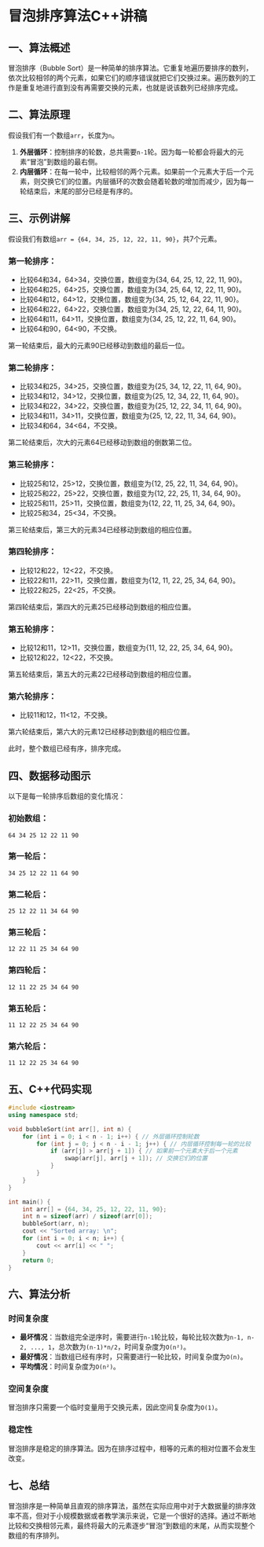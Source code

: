 # 冒泡排序算法C++讲稿

## 一、算法概述

冒泡排序（Bubble Sort）是一种简单的排序算法。它重复地遍历要排序的数列，依次比较相邻的两个元素，如果它们的顺序错误就把它们交换过来。遍历数列的工作是重复地进行直到没有再需要交换的元素，也就是说该数列已经排序完成。

## 二、算法原理

假设我们有一个数组`arr`，长度为`n`。

1. **外层循环**：控制排序的轮数，总共需要`n-1`轮。因为每一轮都会将最大的元素“冒泡”到数组的最右侧。
2. **内层循环**：在每一轮中，比较相邻的两个元素。如果前一个元素大于后一个元素，则交换它们的位置。内层循环的次数会随着轮数的增加而减少，因为每一轮结束后，末尾的部分已经是有序的。

## 三、示例讲解

假设我们有数组`arr = {64, 34, 25, 12, 22, 11, 90}`，共7个元素。

### 第一轮排序：

- 比较64和34，64>34，交换位置，数组变为{34, 64, 25, 12, 22, 11, 90}。
- 比较64和25，64>25，交换位置，数组变为{34, 25, 64, 12, 22, 11, 90}。
- 比较64和12，64>12，交换位置，数组变为{34, 25, 12, 64, 22, 11, 90}。
- 比较64和22，64>22，交换位置，数组变为{34, 25, 12, 22, 64, 11, 90}。
- 比较64和11，64>11，交换位置，数组变为{34, 25, 12, 22, 11, 64, 90}。
- 比较64和90，64<90，不交换。

第一轮结束后，最大的元素90已经移动到数组的最后一位。

### 第二轮排序：

- 比较34和25，34>25，交换位置，数组变为{25, 34, 12, 22, 11, 64, 90}。
- 比较34和12，34>12，交换位置，数组变为{25, 12, 34, 22, 11, 64, 90}。
- 比较34和22，34>22，交换位置，数组变为{25, 12, 22, 34, 11, 64, 90}。
- 比较34和11，34>11，交换位置，数组变为{25, 12, 22, 11, 34, 64, 90}。
- 比较34和64，34<64，不交换。

第二轮结束后，次大的元素64已经移动到数组的倒数第二位。

### 第三轮排序：

- 比较25和12，25>12，交换位置，数组变为{12, 25, 22, 11, 34, 64, 90}。
- 比较25和22，25>22，交换位置，数组变为{12, 22, 25, 11, 34, 64, 90}。
- 比较25和11，25>11，交换位置，数组变为{12, 22, 11, 25, 34, 64, 90}。
- 比较25和34，25<34，不交换。

第三轮结束后，第三大的元素34已经移动到数组的相应位置。

### 第四轮排序：

- 比较12和22，12<22，不交换。
- 比较22和11，22>11，交换位置，数组变为{12, 11, 22, 25, 34, 64, 90}。
- 比较22和25，22<25，不交换。

第四轮结束后，第四大的元素25已经移动到数组的相应位置。

### 第五轮排序：

- 比较12和11，12>11，交换位置，数组变为{11, 12, 22, 25, 34, 64, 90}。
- 比较12和22，12<22，不交换。

第五轮结束后，第五大的元素22已经移动到数组的相应位置。

### 第六轮排序：

- 比较11和12，11<12，不交换。

第六轮结束后，第六大的元素12已经移动到数组的相应位置。

此时，整个数组已经有序，排序完成。

## 四、数据移动图示

以下是每一轮排序后数组的变化情况：

### 初始数组：
```
64 34 25 12 22 11 90
```

### 第一轮后：
```
34 25 12 22 11 64 90
```

### 第二轮后：
```
25 12 22 11 34 64 90
```

### 第三轮后：
```
12 22 11 25 34 64 90
```

### 第四轮后：
```
12 11 22 25 34 64 90
```

### 第五轮后：
```
11 12 22 25 34 64 90
```

### 第六轮后：
```
11 12 22 25 34 64 90
```

## 五、C++代码实现

```cpp
#include <iostream>
using namespace std;

void bubbleSort(int arr[], int n) {
    for (int i = 0; i < n - 1; i++) { // 外层循环控制轮数
        for (int j = 0; j < n - i - 1; j++) { // 内层循环控制每一轮的比较
            if (arr[j] > arr[j + 1]) { // 如果前一个元素大于后一个元素
                swap(arr[j], arr[j + 1]); // 交换它们的位置
            }
        }
    }
}

int main() {
    int arr[] = {64, 34, 25, 12, 22, 11, 90};
    int n = sizeof(arr) / sizeof(arr[0]);
    bubbleSort(arr, n);
    cout << "Sorted array: \n";
    for (int i = 0; i < n; i++) {
        cout << arr[i] << " ";
    }
    return 0;
}
```

## 六、算法分析

### 时间复杂度

- **最坏情况**：当数组完全逆序时，需要进行`n-1`轮比较，每轮比较次数为`n-1, n-2, ..., 1`，总次数为`(n-1)*n/2`，时间复杂度为`O(n²)`。
- **最好情况**：当数组已经有序时，只需要进行一轮比较，时间复杂度为`O(n)`。
- **平均情况**：时间复杂度为`O(n²)`。

### 空间复杂度

冒泡排序只需要一个临时变量用于交换元素，因此空间复杂度为`O(1)`。

### 稳定性

冒泡排序是稳定的排序算法。因为在排序过程中，相等的元素的相对位置不会发生改变。

## 七、总结

冒泡排序是一种简单且直观的排序算法，虽然在实际应用中对于大数据量的排序效率不高，但对于小规模数据或者教学演示来说，它是一个很好的选择。通过不断地比较和交换相邻元素，最终将最大的元素逐步“冒泡”到数组的末尾，从而实现整个数组的有序排列。